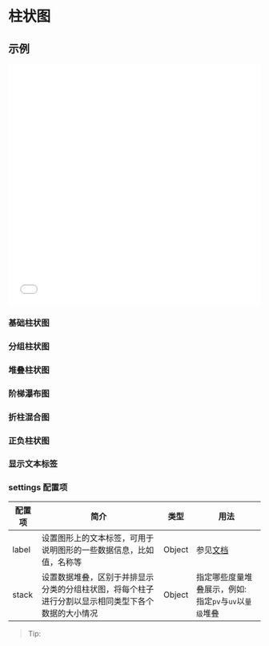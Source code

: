 # 柱状图

## 示例

<iframe width="100%" height="480" src="//jsfiddle.net/vecharts/ydkyhjv6/embedded/result,html,js/?bodyColor=fff" allowfullscreen="allowfullscreen" frameborder="0"></iframe>

### 基础柱状图

<vuep template="#basicBar"></vuep>

<script v-pre type="text/x-template" id="basicBar">
<template>
  <ve-bar-chart :data="chartData" />
</template>

<script>
 module.exports = {
    components: {
    	VeBarChart: window['ve-charts'].default.VeBarChart
  	},
    created () {
      this.chartData = {
        dimensions: {
          name: 'Week',
          data: ['Mon.', 'Tue.', 'Wed.', 'Thu.', 'Fir.', 'Sat.', 'Sun.']
        },
        measures: [{
          name: 'pv',
          data: [256, 767, 1356, 2087, 803, 582, 432]
        }]
      }
    }
  }
</script>

### 分组柱状图

<vuep template="#groupBar"></vuep>

<script v-pre type="text/x-template" id="groupBar">
<template>
  <ve-bar-chart :data="chartData" />
</template>

<script>
 module.exports = {
    components: {
    	VeBarChart: window['ve-charts'].default.VeBarChart
  	},
    created () {
      this.chartData = {
        dimensions: {
          name: 'Week',
          data: ['Mon.', 'Tue.', 'Wed.', 'Thu.', 'Fir.', 'Sat.', 'Sun.']
        },
        measures: [{
          name: 'pv',
          data: [256, 767, 1356, 2087, 803, 582, 432]
        }, {
          name: 'uv',
          data: [287, 707, 1756, 1822, 987, 432, 322]
        }]
      }
    }
  }
</script>

### 堆叠柱状图

<vuep template="#stackBar"></vuep>

<script v-pre type="text/x-template" id="stackBar">
<template>
  <ve-bar-chart :data="chartData" :settings="chartSettings" />
</template>

<script>
 module.exports = {
    components: {
    	VeBarChart: window['ve-charts'].default.VeBarChart
  	},
    created () {
      this.chartData = {
        dimensions: {
          name: 'Week',
          data: ['Mon.', 'Tue.', 'Wed.', 'Thu.', 'Fir.', 'Sat.', 'Sun.']
        },
        measures: [{
          name: 'pv',
          data: [256, 767, 1356, 2087, 803, 582, 432]
        }, {
          name: 'uv',
          data: [287, 707, 1756, 1822, 987, 432, 322]
        }]
      }
      this.chartSettings = {
        stack: {
          量级: [
            'pv',
            'uv'
          ]
        }
      }
    }
  }
</script>

### 阶梯瀑布图

### 折柱混合图

### 正负柱状图

### 显示文本标签

<vuep template="#labelBar"></vuep>

<script v-pre type="text/x-template" id="labelBar">
<template>
  <ve-bar-chart :data="chartData" :settings="chartSettings" />
</template>

<script>
 module.exports = {
    components: {
    	VeBarChart: window['ve-charts'].default.VeBarChart
  	},
    created () {
      this.chartData = {
        dimensions: {
          name: 'Week',
          data: ['Mon.', 'Tue.', 'Wed.', 'Thu.', 'Fir.', 'Sat.', 'Sun.']
        },
        measures: [{
          name: 'pv',
          data: [256, 767, 1356, 2087, 803, 582, 432]
        }, {
          name: 'uv',
          data: [287, 707, 1756, 1822, 987, 432, 322]
        }]
      }
      this.chartSettings = {
        label: {
          show: true,
          fontSize: '12px',
          fontWeight: 'bold'
        }
      }
    }
  }
</script>

</script>

### settings 配置项

| 配置项 | 简介 | 类型 | 用法 |
| --- | --- | --- | --- |
| label | 设置图形上的文本标签，可用于说明图形的一些数据信息，比如值，名称等 | Object | 参见[文档](http://echarts.baidu.com/option.html#series-bar.label) |
| stack | 设置数据堆叠，区别于并排显示分类的分组柱状图，将每个柱子进行分割以显示相同类型下各个数据的大小情况 | Object | 指定哪些度量堆叠展示，例如: 指定`pv`与`uv`以`量级`堆叠 |

> Tip:
